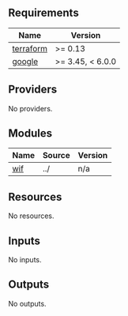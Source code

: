 ## Requirements

| Name | Version |
|------|---------|
| <a name="requirement_terraform"></a> [terraform](#requirement\_terraform) | >= 0.13 |
| <a name="requirement_google"></a> [google](#requirement\_google) | >= 3.45, < 6.0.0 |

## Providers

No providers.

## Modules

| Name | Source | Version |
|------|--------|---------|
| <a name="module_wif"></a> [wif](#module\_wif) | ../ | n/a |

## Resources

No resources.

## Inputs

No inputs.

## Outputs

No outputs.
